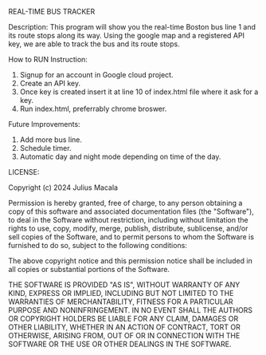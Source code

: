 REAL-TIME BUS TRACKER


Description: 
This program will show you the real-time Boston bus line 1 and its route stops along its way.
Using the google map and a registered API key, we are able to track the bus and its route stops.


How to RUN Instruction: 
1. Signup for an account in Google cloud project.
2. Create an API key.
3. Once key is created insert it at line 10 of index.html file where it ask for a key.
4. Run index.html, preferrably chrome broswer.


Future Improvements:
1. Add more bus line.
2. Schedule timer.
3. Automatic day and night mode depending on time of the day.


LICENSE:

Copyright (c) 2024 Julius Macala

Permission is hereby granted, free of charge, to any person obtaining a copy of this software and associated documentation files (the "Software"), 
to deal in the Software without restriction, including without limitation the rights to use, copy, modify, merge, publish, distribute, sublicense,
and/or sell copies of the Software, and to permit persons to whom the Software is furnished to do so, subject to the following conditions:

The above copyright notice and this permission notice shall be included in all copies or substantial portions of the Software.

THE SOFTWARE IS PROVIDED "AS IS", WITHOUT WARRANTY OF ANY KIND, EXPRESS OR IMPLIED, INCLUDING BUT NOT LIMITED TO THE WARRANTIES OF MERCHANTABILITY,
FITNESS FOR A PARTICULAR PURPOSE AND NONINFRINGEMENT. IN NO EVENT SHALL THE AUTHORS OR COPYRIGHT HOLDERS BE LIABLE FOR ANY CLAIM, DAMAGES OR OTHER
LIABILITY, WHETHER IN AN ACTION OF CONTRACT, TORT OR OTHERWISE, ARISING FROM, OUT OF OR IN CONNECTION WITH THE SOFTWARE OR THE USE OR OTHER DEALINGS 
IN THE SOFTWARE.
